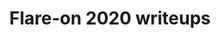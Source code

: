 ---
layout: articles
title: Flare-on 2020 writeups
excerpt: Write up Flare-on CTF lần thứ 7 (2020)
tags: flareon
articles:
  data_source: flareon7
  show_cover: false
  show_excerpt: true
  show_readmore: true
  show_info: true
---